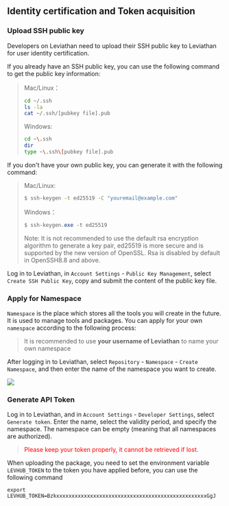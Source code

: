 ## Identity certification and Token acquisition

### Upload SSH public key

Developers on Leviathan need to upload their SSH public key to Leviathan for user identity certification.

If you already have an SSH public key, you can use the following command to get the public key information:

> Mac/Linux：
>
> ```bash
> cd ~/.ssh
> ls -la
> cat ~/.ssh/[pubkey file].pub
> ```
>
> Windows:
>
> ```bash
> cd ~\.ssh
> dir
> type ~\.ssh\[pubkey file].pub
> ```

If you don't have your own public key, you can generate it with the following command:

> Mac/Linux:
>
> ```bash
> $ ssh-keygen -t ed25519 -C "youremail@example.com"
> ```
>
> Windows：
>
> ```powershell
> $ ssh-keygen.exe -t ed25519
> ```
>
> Note: It is not recommended to use the default rsa encryption algorithm to generate a key pair, ed25519 is more secure and is supported by the new version of OpenSSL. Rsa is disabled by default in OpenSSH8.8 and above.

Log in to Leviathan, in `Account Settings` - `Public Key Management`, select `Create SSH Public Key`, copy and submit the content of the public key file.

### Apply for Namespace

`Namespace` is the place which stores all the tools you will create in the future. It is used to manage tools and packages. You can apply for your own `namespace` according to the following process:

> It is recommended to use **your username of Leviathan** to name your own namespace

After logging in to Leviathan, select `Repository` - `Namespace` - `Create Namespace`, and then enter the name of the namespace you want to create.

![](https://levimg.s3.cn-northwest-1.amazonaws.com.cn/l/4-1.png)

### Generate API Token

Log in to Leviathan,  and in `Account Settings` - `Developer Settings`, select `Generate token`. Enter the name, select the validity period, and specify the namespace. The namespace can be empty (meaning that all namespaces are authorized).

> <font color="red">Please keep your token properly, it cannot be retrieved if lost.</font>

When uploading the package, you need to set the environment variable `LEVHUB_TOKEN` to the token you have applied before, you can use the following command

```shell
export LEVHUB_TOKEN=BzkxxxxxxxxxxxxxxxxxxxxxxxxxxxxxxxxxxxxxxxxxxxxxxxxxGgJ
```
